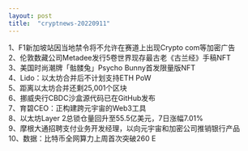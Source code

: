 ```yaml
---
layout: post
title:  "cryptnews-20220911"
---
```

1、F1新加坡站因当地禁令将不允许在赛道上出现Crypto com等加密广告  
2、伦敦数藏公司Metadee发行5卷世界现存最古老《古兰经》手稿NFT  
3、美国时尚潮牌「骷髅兔」Psycho Bunny首发限量版NFT  
4、Lido：以太坊合并后不计划支持ETH PoW  
5、距离以太坊合并还剩25,001个区块  
6、挪威央行CBDC沙盒源代码已在GitHub发布  
7、育碧CEO：正构建跨元宇宙的Web3工具  
8、以太坊Layer 2总锁仓量回升至55.5亿美元，7日涨幅7.01%  
9、摩根大通招聘支付业务开发经理，以向元宇宙和加密公司推销银行产品  
10、数据：比特币全网算力上周首次突破260 E  
